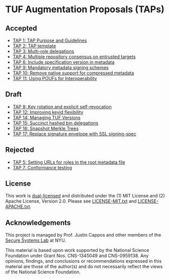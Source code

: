 # TUF Augmentation Proposals (TAPs)

## Accepted

* [TAP 1: TAP Purpose and Guidelines](tap1.md)
* [TAP 2: TAP template](tap2.md)
* [TAP 3: Multi-role delegations](tap3.md)
* [TAP 4: Multiple repository consensus on entrusted targets](tap4.md)
* [TAP 6: Include specification version in metadata](tap6.md)
* [TAP 9: Mandatory metadata signing schemes](tap9.md)
* [TAP 10: Remove native support for compressed metadata](tap10.md)
* [TAP 11: Using POUFs for Interoperability](tap11.md)

## Draft

* [TAP 8: Key rotation and explicit self-revocation](tap8.md)
* [TAP 12: Improving keyid flexibility](tap12.md)
* [TAP 14: Managing TUF Versions](tap14.md)
* [TAP 15: Succinct hashed bin delegations](tap15.md)
* [TAP 16: Snapshot Merkle Trees](tap16.md)
* [TAP 17: Replace signature envelope with SSL signing-spec](tap17.md)

## Rejected

* [TAP 5: Setting URLs for roles in the root metadata file](tap5.md)
* [TAP 7: Conformance testing](tap7.md)


## License

This work is [dual-licensed](https://en.wikipedia.org/wiki/Multi-licensing) and
distributed under the (1) MIT License and (2) Apache License, Version 2.0.
Please see [LICENSE-MIT.txt](LICENSE-MIT.txt) and
[LICENSE-APACHE.txt](LICENSE-APACHE.txt).


## Acknowledgements

This project is managed by Prof. Justin Cappos and other members of the [Secure
Systems Lab](https://ssl.engineering.nyu.edu/) at NYU.

This material is based upon work supported by the National Science Foundation
under Grant Nos. CNS-1345049 and CNS-0959138. Any opinions, findings, and
conclusions or recommendations expressed in this material are those of the
author(s) and do not necessarily reflect the views of the National Science
Foundation.
